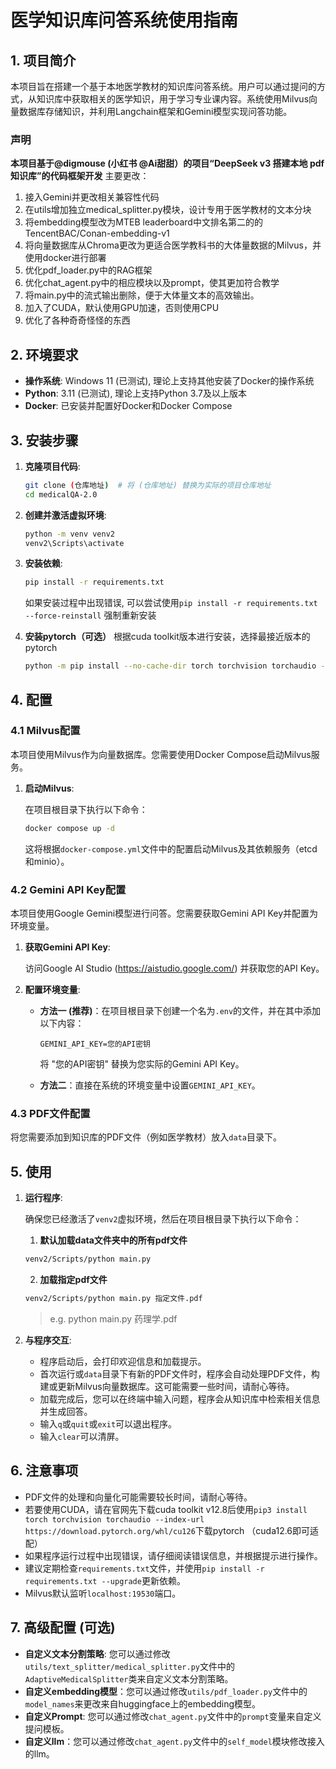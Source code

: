 # 医学知识库问答系统使用指南

## 1. 项目简介

本项目旨在搭建一个基于本地医学教材的知识库问答系统。用户可以通过提问的方式，从知识库中获取相关的医学知识，用于学习专业课内容。系统使用Milvus向量数据库存储知识，并利用Langchain框架和Gemini模型实现问答功能。

### 声明
**本项目基于@digmouse (小红书 @Ai甜甜）的项目“DeepSeek v3 搭建本地 pdf 知识库”的代码框架开发** 
主要更改：
1. 接入Gemini并更改相关兼容性代码
2. 在utils增加独立medical_splitter.py模块，设计专用于医学教材的文本分块
3. 将embedding模型改为MTEB leaderboard中文排名第二的的TencentBAC/Conan-embedding-v1
4. 将向量数据库从Chroma更改为更适合医学教科书的大体量数据的Milvus，并使用docker进行部署
5. 优化pdf_loader.py中的RAG框架
6. 优化chat_agent.py中的相应模块以及prompt，使其更加符合教学
7. 将main.py中的流式输出删除，便于大体量文本的高效输出。
8. 加入了CUDA，默认使用GPU加速，否则使用CPU
9. 优化了各种奇奇怪怪的东西

## 2. 环境要求

*   **操作系统**: Windows 11 (已测试), 理论上支持其他安装了Docker的操作系统
*   **Python**: 3.11 (已测试), 理论上支持Python 3.7及以上版本
*   **Docker**: 已安装并配置好Docker和Docker Compose

## 3. 安装步骤

1.  **克隆项目代码**:

    ```bash
    git clone (仓库地址)  # 将 (仓库地址) 替换为实际的项目仓库地址
    cd medicalQA-2.0
    ```

2.  **创建并激活虚拟环境**:

    ```bash
    python -m venv venv2
    venv2\Scripts\activate
    ```
    
3.  **安装依赖**:
    ```bash
    pip install -r requirements.txt
    ```
    如果安装过程中出现错误, 可以尝试使用`pip install -r requirements.txt --force-reinstall` 强制重新安装
    
5. **安装pytorch（可选）**
    根据cuda toolkit版本进行安装，选择最接近版本的pytorch
    ```bash
    python -m pip install --no-cache-dir torch torchvision torchaudio --index-url https://download.pytorch.org/whl/cu126
    ```
    
    
## 4. 配置

### 4.1 Milvus配置

本项目使用Milvus作为向量数据库。您需要使用Docker Compose启动Milvus服务。

1.  **启动Milvus**:

    在项目根目录下执行以下命令：

    ```bash
    docker compose up -d
    ```

    这将根据`docker-compose.yml`文件中的配置启动Milvus及其依赖服务（etcd和minio）。

### 4.2 Gemini API Key配置

本项目使用Google Gemini模型进行问答。您需要获取Gemini API Key并配置为环境变量。

1.  **获取Gemini API Key**:

    访问Google AI Studio (https://aistudio.google.com/) 并获取您的API Key。

2.  **配置环境变量**:

    *   **方法一 (推荐)**：在项目根目录下创建一个名为`.env`的文件，并在其中添加以下内容：

        ```
        GEMINI_API_KEY=您的API密钥
        ```
        将 "您的API密钥" 替换为您实际的Gemini API Key。

    *   **方法二**：直接在系统的环境变量中设置`GEMINI_API_KEY`。

### 4.3 PDF文件配置

将您需要添加到知识库的PDF文件（例如医学教材）放入`data`目录下。

## 5. 使用

1.  **运行程序**:

    确保您已经激活了`venv2`虚拟环境，然后在项目根目录下执行以下命令：

    1. **默认加载data文件夹中的所有pdf文件**
    ```bash
    venv2/Scripts/python main.py
    ```

    2. **加载指定pdf文件**
    ```bash
    venv2/Scripts/python main.py 指定文件.pdf
    ```
    > e.g. python main.py 药理学.pdf
    
3.  **与程序交互**:

    *   程序启动后，会打印欢迎信息和加载提示。
    *   首次运行或`data`目录下有新的PDF文件时，程序会自动处理PDF文件，构建或更新Milvus向量数据库。这可能需要一些时间，请耐心等待。
    *   加载完成后，您可以在终端中输入问题，程序会从知识库中检索相关信息并生成回答。
    *   输入`q`或`quit`或`exit`可以退出程序。
    *   输入`clear`可以清屏。

## 6. 注意事项

*   PDF文件的处理和向量化可能需要较长时间，请耐心等待。
*   若要使用CUDA，请在官网先下载cuda toolkit v12.8后使用`pip3 install torch torchvision torchaudio --index-url https://download.pytorch.org/whl/cu126`下载pytorch （cuda12.6即可适配）
*   如果程序运行过程中出现错误，请仔细阅读错误信息，并根据提示进行操作。
*   建议定期检查`requirements.txt`文件，并使用`pip install -r requirements.txt --upgrade`更新依赖。
*   Milvus默认监听`localhost:19530`端口。

## 7. 高级配置 (可选)

*   **自定义文本分割策略**: 您可以通过修改`utils/text_splitter/medical_splitter.py`文件中的`AdaptiveMedicalSplitter`类来自定义文本分割策略。
*   **自定义embedding模型**：您可以通过修改`utils/pdf_loader.py`文件中的`model_names`来更改来自huggingface上的embedding模型。
*   **自定义Prompt**: 您可以通过修改`chat_agent.py`文件中的`prompt`变量来自定义提问模板。
*   **自定义llm**：您可以通过修改`chat_agent.py`文件中的`self_model`模块修改接入的llm。
